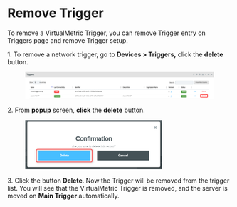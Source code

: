 # Remove Trigger

To remove a VirtualMetric Trigger, you can remove Trigger entry on Triggers page and remove Trigger setup.

1\.      To remove a network trigger, go to **Devices > Triggers,** click the **delete** button.

<div align="left">

<figure><img src="../../../.gitbook/assets/image (443).png" alt=""><figcaption></figcaption></figure>

</div>

2\.      From **popup** screen, **click** the **delete** button.

<div align="left">

<figure><img src="../../../.gitbook/assets/image (412).png" alt="" width="307"><figcaption></figcaption></figure>

</div>

3\.      Click the button **Delete**. Now the Trigger will be removed from the trigger list. You will see that the VirtualMetric Trigger is removed, and the server is moved on **Main Trigger** automatically.
